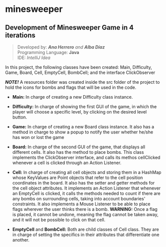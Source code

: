 # minesweeper

## Development of Minesweeper Game in 4 iterations

>Developed by: _**Ana Herrero** and **Alba Díaz**_  
>Programming Language: **Java**  
>IDE: _IntelliJ Idea_

In this project, the following classes have been created: Main, Difficulty, Game, Board, Cell, EmptyCell, BombCell; and the interface ClickObserver

**_NOTE!_** A resources folder was created inside the src folder of the project to hold the icons for bombs and flags that will be used in the code.

* **Main:**
In charge of creating a new Difficulty class instance.

* **Difficulty:**
In charge of showing the first GUI of the game, in which the player will choose a specific level, by clicking on the desired level button.

* **Game:**
In charge of creating a new Board class instance. It also has a method in charge to show a popup to notify the user whether he/she has won or lost the game

* **Board:**
In charge of the second GUI of the game, that displays all different cells. It also has the method to place bombs. This class implements the ClickObserver interface, and calls its methos cellClicked whenever a cell is clicked through an Action Listener.

* **Cell:**
In charge of creating all cell objects and storing them in a HashMap whose KeyValues are Point objects that refer to the cell position coordinates in the board. It also has the setter and getter methods for the cell object attributes. It implements an Action Listener that whenever an EmptyCell is clicked, it calls the methods needed to count if there are any bombs on surrounding cells, taking into account boundaries' constraints. It also implements a Mouse Listener to be able to place flags wherever the user thinks there is a bomb. **WARNING:** Once a flag is placed, it cannot be undone, meaning the flag cannot be taken away, and it will not be possible to click on that cell.

* **EmptyCell** and **BombCell:**
Both are child classes of Cell class. They are in charge of setting the specifics in their attributes that differentiate one another.
